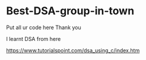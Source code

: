 # Best-DSA-group-in-town
Put all ur code here Thank you




I learnt DSA from here



https://www.tutorialspoint.com/dsa_using_c/index.htm

